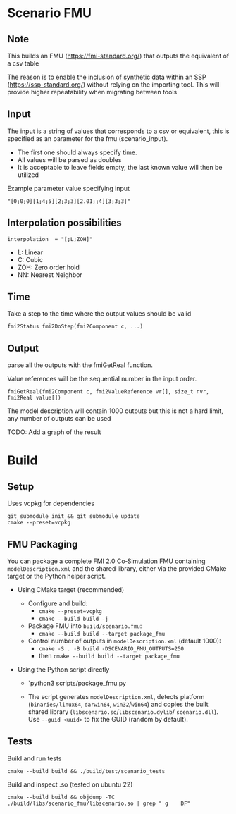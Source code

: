 # Scenario FMU

## Note

This builds an FMU (https://fmi-standard.org/) that outputs the equivalent of a csv table

The reason is to enable the inclusion of synthetic data within an SSP (https://ssp-standard.org/) without relying on the importing tool.
This will provide higher repeatability when migrating between tools 


## Input 
The input is a string of values that corresponds to a csv or equivalent, this is specified as an parameter for the fmu (scenario_input). 

- The first one should always specify time.
- All values will be parsed as doubles
- It is acceptable to leave fields empty, the last known value will then be utilized


Example parameter value specifying input
```
"[0;0;0][1;4;5][2;3;3][2.01;;4][3;3;3]"
```

## Interpolation possibilities
```
interpolation  = "[;L;ZOH]"
```
- L: Linear
- C: Cubic
- ZOH: Zero order hold
- NN: Nearest Neighbor

## Time

Take a step to the time where the output values should be valid

```
fmi2Status fmi2DoStep(fmi2Component c, ...)
```

## Output

parse all the outputs with the fmiGetReal function. 


Value references will be the sequential number in the input order.

```
fmiGetReal(fmi2Component c, fmi2ValueReference vr[], size_t nvr, fmi2Real value[])
```

The model description will contain 1000 outputs but this is not a hard limit, any number of outputs can be used

TODO: Add a graph of the result

# Build

## Setup

Uses vcpkg for dependencies

```
git submodule init && git submodule update
cmake --preset=vcpkg
```

## FMU Packaging

You can package a complete FMI 2.0 Co‑Simulation FMU containing `modelDescription.xml` and the
shared library, either via the provided CMake target or the Python helper script.

- Using CMake target (recommended)
  - Configure and build:
    - `cmake --preset=vcpkg`
    - `cmake --build build -j`
  - Package FMU into `build/scenario.fmu`:
    - `cmake --build build --target package_fmu`
  - Control number of outputs in `modelDescription.xml` (default 1000):
    - `cmake -S . -B build -DSCENARIO_FMU_OUTPUTS=250`
    - then `cmake --build build --target package_fmu`

- Using the Python script directly
  - `python3 scripts/package_fmu.py

  - The script generates `modelDescription.xml`, detects platform (`binaries/linux64`, `darwin64`,
    `win32`/`win64`) and copies the built shared library (`libscenario.so`/`libscenario.dylib`/
    `scenario.dll`). Use `--guid <uuid>` to fix the GUID (random by default).

## Tests


Build and run tests
```
cmake --build build && ./build/test/scenario_tests
```

Build and inspect .so (tested on ubuntu 22)
```
cmake --build build && objdump -TC ./build/libs/scenario_fmu/libscenario.so | grep " g    DF"
```